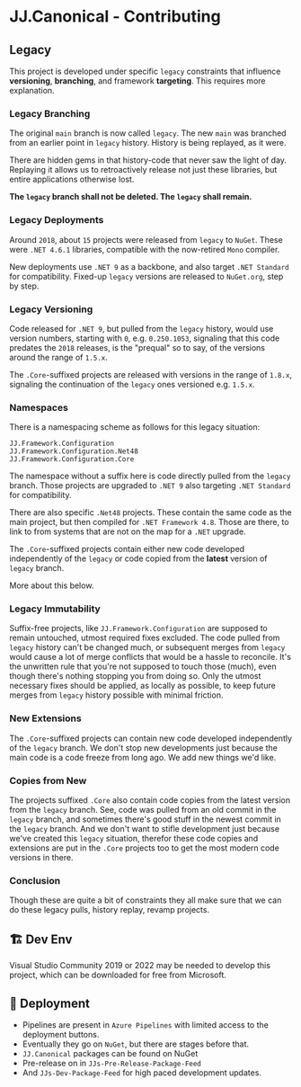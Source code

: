 ﻿JJ.Canonical - Contributing
===========================

Legacy
------

This project is developed under specific `legacy` constraints that influence __versioning__, __branching__, and framework __targeting__. This requires more explanation.

### Legacy Branching

The original `main` branch is now called `legacy`. The new `main` was branched from an earlier point in `legacy` history. History is being replayed, as it were.

There are hidden gems in that history-code that never saw the light of day. Replaying it allows us to retroactively release not just these libraries, but entire applications otherwise lost.

**The `legacy` branch shall not be deleted. The `legacy` shall remain.**

### Legacy Deployments

Around `2018`, about `15` projects were released from `legacy` to `NuGet`. These were `.NET 4.6.1` libraries, compatible with the now-retired `Mono` compiler.

New deployments use `.NET 9` as a backbone, and also target `.NET Standard` for compatibility. Fixed-up `legacy` versions are released to `NuGet.org`, step by step.

### Legacy Versioning

Code released for `.NET 9`, but pulled from the `legacy` history, would use version numbers, starting with `0`, e.g. `0.250.1053`, signaling that this code predates the `2018` releases, is the "prequal" so to say, of the versions around the range of `1.5.x`.

The `.Core`-suffixed projects are released with versions in the range of `1.8.x`, signaling the continuation of the `legacy` ones versioned e.g. `1.5.x`.

### Namespaces

There is a namespacing scheme as follows for this legacy situation:

```
JJ.Framework.Configuration
JJ.Framework.Configuration.Net48
JJ.Framework.Configuration.Core
```

The namespace without a suffix here is code directly pulled from the `legacy` branch. Those projects are upgraded to `.NET 9` also targeting `.NET Standard` for compatibility.

There are also specific `.Net48` projects. These contain the same code as the main project, but then compiled for `.NET Framework 4.8`. Those are there, to link to from systems that are not on the map for a `.NET` upgrade.

The `.Core`-suffixed projects contain either new code developed independently of the `legacy` or code copied from the __latest__ version of `legacy` branch.

More about this below.

### Legacy Immutability

Suffix-free projects, like `JJ.Framework.Configuration` are supposed to remain untouched, utmost required fixes excluded. The code pulled from `legacy` history can't be changed much, or subsequent merges from `legacy` would cause a lot of merge conflicts that would be a hassle to reconcile. It's the unwritten rule that you're not supposed to touch those (much), even though there's nothing stopping you from doing so. Only the utmost necessary fixes should be applied, as locally as possible, to keep future merges from `legacy` history possible with minimal friction.

### New Extensions

The `.Core`-suffixed projects can contain new code developed independently of the `legacy` branch. We don't stop new developments just because the main code is a code freeze from long ago. We add new things we'd like.

### Copies from New

The projects suffixed `.Core` also contain code copies from the latest version from the `legacy` branch. See, code was pulled from an old commit in the `legacy` branch, and sometimes there's good stuff in the newest commit in the `legacy` branch. And we don't want to stifle development just because we've created this `legacy` situation, therefor these code copies and extensions are put in the `.Core` projects too to get the most modern code versions in there.

### Conclusion

Though these are quite a bit of constraints they all make sure that we can do these legacy pulls, history replay, revamp projects.


🏗️ Dev Env
-----------

Visual Studio Community 2019 or 2022 may be needed to develop this project, which can be downloaded for free from Microsoft.


🚀 Deployment
--------------

- Pipelines are present in `Azure Pipelines` with limited access to the deployment buttons.
- Eventually they go on `NuGet`, but there are stages before that.
- `JJ.Canonical` packages can be found on NuGet
- Pre-release on in `JJs-Pre-Release-Package-Feed`
- And `JJs-Dev-Package-Feed` for high paced development updates.
